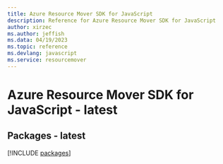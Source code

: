 ```yaml
---
title: Azure Resource Mover SDK for JavaScript
description: Reference for Azure Resource Mover SDK for JavaScript
author: xirzec
ms.author: jeffish
ms.data: 04/19/2023
ms.topic: reference
ms.devlang: javascript
ms.service: resourcemover
---
```

# Azure Resource Mover SDK for JavaScript - latest
## Packages - latest
[!INCLUDE [packages](resource-mover-index.md)]